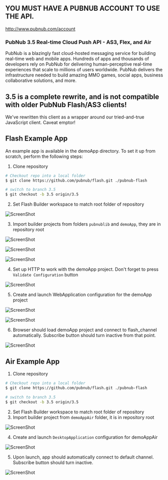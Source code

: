 ## YOU MUST HAVE A PUBNUB ACCOUNT TO USE THE API.
http://www.pubnub.com/account

### PubNub 3.5 Real-time Cloud Push API - AS3, Flex, and Air

PubNub is a blazingly fast cloud-hosted messaging service for building
real-time web and mobile apps. Hundreds of apps and thousands of developers
rely on PubNub for delivering human-perceptive real-time
experiences that scale to millions of users worldwide. PubNub delivers
the infrastructure needed to build amazing MMO games, social apps,
business collaborative solutions, and more.



## 3.5 is a complete rewrite, and is not compatible with older PubNub Flash/AS3 clients!

We've rewritten this client as a wrapper around our tried-and-true JavaScript client.  Caveat emptor!

## Flash Example App
An example app is available in the demoApp directory.
To set it up from scratch, perform the following steps:

1. Clone repository

``` sh
# Checkout repo into a local folder
$ git clone https://github.com/pubnub/flash.git ./pubnub-flash

# switch to branch 3.5
$ git checkout -b 3.5 origin/3.5
```

2. Set Flash Builder workspace to match root folder of repository

![ScreenShot](/screenshots/demoApp-setup1.png)

3. Import builder projects from folders `pubnublib` and `demoApp`, they are in repository root

![ScreenShot](/screenshots/demoApp-setup2.png)

![ScreenShot](/screenshots/demoApp-setup3.png)

![ScreenShot](/screenshots/demoApp-setup4.png)

4. Set up HTTP to work with the demoApp project. Don't forget to press `Validate Configuration` button

![ScreenShot](/screenshots/demoApp-setup5.png)

5. Create and launch WebApplication configuration for the demoApp project

![ScreenShot](/screenshots/demoApp-setup6.png)

![ScreenShot](/screenshots/demoApp-setup7.png)

6. Browser should load demoApp project and connect to flash_channel automatically. Subscribe button should turn inactive from that point.

![ScreenShot](/screenshots/demoApp-setup8.png)

## Air Example App

1. Clone repository

``` sh
# Checkout repo into a local folder
$ git clone https://github.com/pubnub/flash.git ./pubnub-flash

# switch to branch 3.5
$ git checkout -b 3.5 origin/3.5
```

2. Set Flash Builder workspace to match root folder of repository
3. Import builder project from `demoAppAir` folder, it is in repository root

![ScreenShot](/screenshots/demoAppAir-setup1.png)

4. Create and launch `DesktopApplication` configuration for demoAppAir

![ScreenShot](/screenshots/demoAppAir-setup2.png)

5. Upon launch, app should automatically connect to default channel. Subscribe button should turn inactive.

![ScreenShot](/screenshots/demoAppAir-setup3.png)
